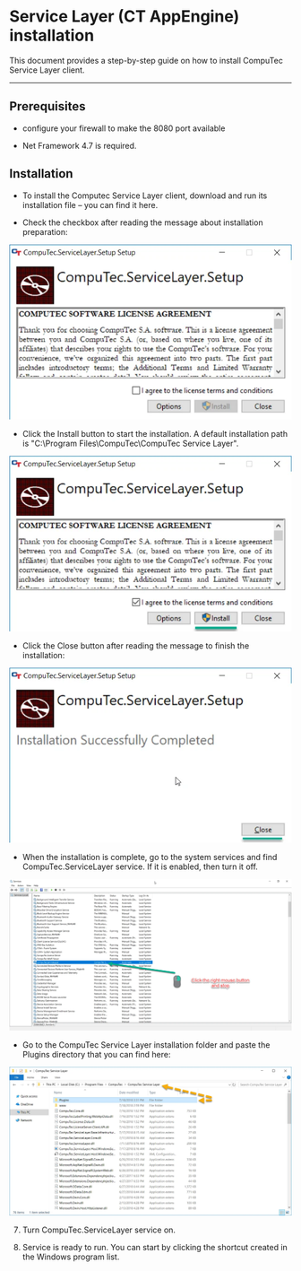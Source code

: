 # Service Layer (CT AppEngine) installation

This document provides a step-by-step guide on how to install CompuTec Service Layer client.

---

## Prerequisites

- configure your firewall to make the 8080 port available

- Net Framework 4.7 is required.

## Installation

- To install the Computec Service Layer client, download and run its installation file – you can find it here.

- Check the checkbox after reading the message about installation preparation:

![Service Layer](./media/service-layer-1.webp)

- Click the Install button to start the installation. A default installation path is "C:\Program Files\CompuTec\CompuTec Service Layer\".

![Install](./media/install.webp)

- Click the Close button after reading the message to finish the installation:

![Success](./media/success-service-layer.webp)

- When the installation is complete, go to the system services and find CompuTec.ServiceLayer service. If it is enabled, then turn it off.

![Services](./media/services-2.webp)

- Go to the CompuTec Service Layer installation folder and paste the Plugins directory that you can find here:

![Plugins](./media/plugins.webp)

7. Turn CompuTec.ServiceLayer service on.

8. Service is ready to run. You can start by clicking the shortcut created in the Windows program list.
